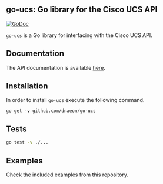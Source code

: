 ## go-ucs: Go library for the Cisco UCS API

[![GoDoc](https://godoc.org/github.com/dnaeon/go-ucs?status.svg)](https://godoc.org/github.com/dnaeon/go-ucs)

`go-ucs` is a Go library for interfacing with the Cisco UCS API.

## Documentation

The API documentation is available [here](https://godoc.org/github.com/dnaeon/go-ucs).

## Installation

In order to install `go-ucs` execute the following command.

```
go get -v github.com/dnaeon/go-ucs
```

## Tests

```bash
go test -v ./...
```

## Examples

Check the included examples from this repository.
